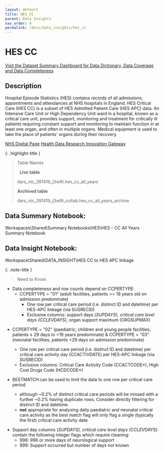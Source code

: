 ```yaml
---
layout: default
title: HES CC
parent: Data Insights
nav_order: 4
permalink: /docs/data_insights/hes_cc
---
```


# HES CC

<span class="fs-3">
  <a href="https://github.com/BHFDSC/cvd-covid-tre-dashboard" class="btn" target="_blank">Visit the Dataset Summary Dashboard for Data Dictionary, Data Coverage and Data Completeness</a>
</span>

## Description
Hospital Episode Statistics (HES) contains records of all admissions, appointments and attendances at NHS hospitals in England. HES Critical Care (HES CC) is a subset of HES Admitted Patient Care (HES APC) data. An Intensive Care Unit or High Dependency Unit ward in a hospital, known as a critical care unit, provides support, monitoring and treatment for critically ill patients requiring constant support and monitoring to maintain function in at least one organ, and often in multiple organs. Medical equipment is used to take the place of patients' organs during their recovery.

<span class="fs-3">
  <a href="https://digital.nhs.uk/data-and-information/data-tools-and-services/data-services/hospital-episode-statistics" class="btn" target="_blank">NHS Digital Page</a>
</span>

<span class="fs-3">
  <a href="https://web.www.healthdatagateway.org/dataset/80564a6b-1458-41de-a131-772eb93c0509" class="btn" target="_blank">Health Data Research Innovation Gateway</a>
</span>

{: .highlight-title }
> Table Names
>
> &nbsp;
> **Live table**
> >
> dars_nic_391419_j3w9t.hes_cc_all_years
>
> **Archived table**
> >
> dars_nic_391419_j3w9t_collab.hes_cc_all_years_archive

## Data Summary Notebook:
Workspaces\Shared\Summary Notebooks\HES\HES - CC All Years Summary Notebook

## Data Insight Notebook:
Workspace\Shared\DATA_INSIGHT\HES CC to HES APC linkage

{: .note-title }
> Need to Know
>
 - Data completeness and row counts depend on CCPERTYPE:
   - CCPERTYPE = "01" (adult facilities, patients >= 19 years old on admission predominate)
       - One row per critical care period (i.e. distinct ID and datetime) per HES-APC linkage (via SUSRECID)
       - Exclusive columns: support days (*SUPDAYS), critical care level days (CCLEV*DAYS), organ support maximum (ORGSUPMAX)
>
  - CCPERTYPE = "02" (paediatric; children and young people facilities, patients ≥ 29 days to <19 years predominate) & CCPERTYPE = "03" (neonatal facilities, patients <29 days on admission predominate)
      - One row per critical care period (i.e. distinct ID and datetime) per critical care activity day (CCACTIVDATE) per HES-APC linkage (via SUSRECID)
      - Exclusive columns: Critical Care Activity Code (CCACTCODE*), High Cost Drugs Code (HCDCODE*)

  - BESTMATCH can be used to limit the data to one row per critical care period
    - although ~0.2% of distinct critical care periods will be missed with a further ~0.2% having duplicate rows. Consider directly filtering for distinct ID and datetime.
    - **not** appropriate for analysing daily paediatric and neonatal critical care activity as the best match flag will only flag a single (typically the first) critical care activity date
>
  - Support day columns (*SUPDAYS), critical care level days (CCLEV*DAYS) contain the following integer flags which require cleaning:
    - 998: 998 or more days of neurological support
    - 999: Support occurred but number of days not known
>
